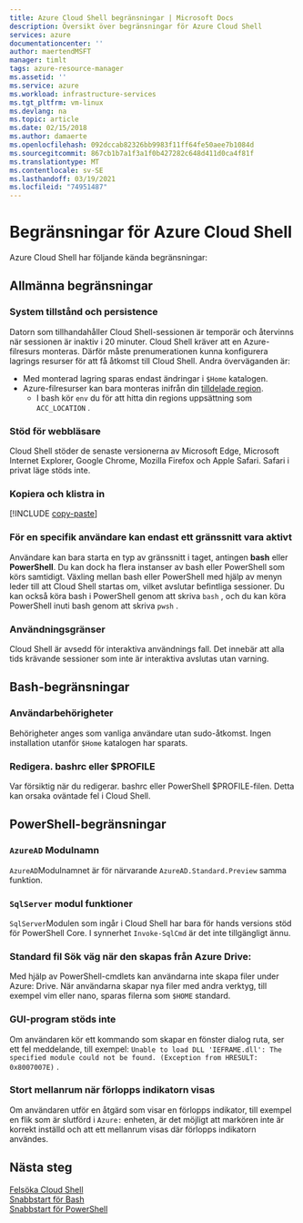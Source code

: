 ```yaml
---
title: Azure Cloud Shell begränsningar | Microsoft Docs
description: Översikt över begränsningar för Azure Cloud Shell
services: azure
documentationcenter: ''
author: maertendMSFT
manager: timlt
tags: azure-resource-manager
ms.assetid: ''
ms.service: azure
ms.workload: infrastructure-services
ms.tgt_pltfrm: vm-linux
ms.devlang: na
ms.topic: article
ms.date: 02/15/2018
ms.author: damaerte
ms.openlocfilehash: 092dccab82326bb9983f11ff64fe50aee7b1084d
ms.sourcegitcommit: 867cb1b7a1f3a1f0b427282c648d411d0ca4f81f
ms.translationtype: MT
ms.contentlocale: sv-SE
ms.lasthandoff: 03/19/2021
ms.locfileid: "74951487"
---
```

# <a name="limitations-of-azure-cloud-shell"></a>Begränsningar för Azure Cloud Shell

Azure Cloud Shell har följande kända begränsningar:

## <a name="general-limitations"></a>Allmänna begränsningar

### <a name="system-state-and-persistence"></a>System tillstånd och persistence

Datorn som tillhandahåller Cloud Shell-sessionen är temporär och återvinns när sessionen är inaktiv i 20 minuter. Cloud Shell kräver att en Azure-filresurs monteras. Därför måste prenumerationen kunna konfigurera lagrings resurser för att få åtkomst till Cloud Shell. Andra överväganden är:

* Med monterad lagring sparas endast ändringar i `$Home` katalogen.
* Azure-filresurser kan bara monteras inifrån din [tilldelade region](persisting-shell-storage.md#mount-a-new-clouddrive).
  * I bash kör `env` du för att hitta din regions uppsättning som `ACC_LOCATION` .

### <a name="browser-support"></a>Stöd för webbläsare

Cloud Shell stöder de senaste versionerna av Microsoft Edge, Microsoft Internet Explorer, Google Chrome, Mozilla Firefox och Apple Safari. Safari i privat läge stöds inte.

### <a name="copy-and-paste"></a>Kopiera och klistra in

[!INCLUDE [copy-paste](../../includes/cloud-shell-copy-paste.md)]

### <a name="for-a-given-user-only-one-shell-can-be-active"></a>För en specifik användare kan endast ett gränssnitt vara aktivt

Användare kan bara starta en typ av gränssnitt i taget, antingen **bash** eller **PowerShell**. Du kan dock ha flera instanser av bash eller PowerShell som körs samtidigt. Växling mellan bash eller PowerShell med hjälp av menyn leder till att Cloud Shell startas om, vilket avslutar befintliga sessioner. Du kan också köra bash i PowerShell genom att skriva `bash` , och du kan köra PowerShell inuti bash genom att skriva `pwsh` .

### <a name="usage-limits"></a>Användningsgränser

Cloud Shell är avsedd för interaktiva användnings fall. Det innebär att alla tids krävande sessioner som inte är interaktiva avslutas utan varning.

## <a name="bash-limitations"></a>Bash-begränsningar

### <a name="user-permissions"></a>Användarbehörigheter

Behörigheter anges som vanliga användare utan sudo-åtkomst. Ingen installation utanför `$Home` katalogen har sparats.

### <a name="editing-bashrc-or-profile"></a>Redigera. bashrc eller $PROFILE

Var försiktig när du redigerar. bashrc eller PowerShell $PROFILE-filen. Detta kan orsaka oväntade fel i Cloud Shell.

## <a name="powershell-limitations"></a>PowerShell-begränsningar

### <a name="azuread-module-name"></a>`AzureAD` Modulnamn

`AzureAD`Modulnamnet är för närvarande `AzureAD.Standard.Preview` samma funktion.

### <a name="sqlserver-module-functionality"></a>`SqlServer` modul funktioner

`SqlServer`Modulen som ingår i Cloud Shell har bara för hands versions stöd för PowerShell Core. I synnerhet `Invoke-SqlCmd` är det inte tillgängligt ännu.

### <a name="default-file-location-when-created-from-azure-drive"></a>Standard fil Sök väg när den skapas från Azure Drive:

Med hjälp av PowerShell-cmdlets kan användarna inte skapa filer under Azure: Drive. När användarna skapar nya filer med andra verktyg, till exempel vim eller nano, sparas filerna som `$HOME` standard. 

### <a name="gui-applications-are-not-supported"></a>GUI-program stöds inte

Om användaren kör ett kommando som skapar en fönster dialog ruta, ser ett fel meddelande, till exempel: `Unable to load DLL 'IEFRAME.dll': The specified module could not be found. (Exception from HRESULT: 0x8007007E)` .

### <a name="large-gap-after-displaying-progress-bar"></a>Stort mellanrum när förlopps indikatorn visas

Om användaren utför en åtgärd som visar en förlopps indikator, till exempel en flik som är slutförd i `Azure:` enheten, är det möjligt att markören inte är korrekt inställd och att ett mellanrum visas där förlopps indikatorn användes.

## <a name="next-steps"></a>Nästa steg

[Felsöka Cloud Shell](troubleshooting.md) <br>
[Snabbstart för Bash](quickstart.md) <br>
[Snabbstart för PowerShell](quickstart-powershell.md)

